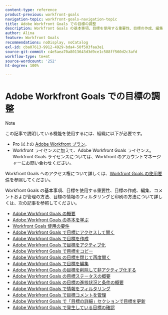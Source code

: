 ```yaml
---
content-type: reference
product-previous: workfront-goals
navigation-topic: workfront-goals-navigation-topic
title: Adobe Workfront Goals での目標の調整
description: Workfront Goals の基本事項、目標を使用する重要性、目標の作成、編集、コメントおよび管理の方法、目標の情報のフィルタリングと印刷の方法について詳しくは、次の記事を参照してください。
author: Alina
feature: Workfront Goals
recommendations: noDisplay, noCatalog
exl-id: cba07613-9912-4929-bda4-50f503faa3e1
source-git-commit: c4e5aea70a8013643d3d9ce1c588ff560d2c3afd
workflow-type: tm+mt
source-wordcount: '252'
ht-degree: 100%

---
```


# Adobe Workfront Goals での目標の調整

<!--drafted for P&P new model: the note at the top will need to be replaced with this:

Your organization must have the following to use the functionality described in this article:

* For the legacy plan and license structure: 

  * A Pro or higher [Adobe Workfront plan](https://www.workfront.com/plans). 
  * An Adobe Workfront Goals license in addition to a Workfront license.

* For the current plan and license structure:

  * An Ultimate plan 
    
    Or
    
    An additional license for Adobe Workfront Goals for the Prime or Select Adobe Workfront plans. <is there a link we can add here for the plans and what they contain?!>

Contact your Workfront account manager to learn about a Workfront Goals license.

For additional information about access to Workfront Goals, see [Requirements to use Workfront Goals](../workfront-goals/goal-management/access-needed-for-wf-goals.md).
-->

>[!NOTE]
>
>この記事で説明している機能を使用するには、組織に以下が必要です。
>
>* Pro 以上の [Adobe Workfront プラン](https://www.workfront.com/plans)。
>* Workfront ライセンスに加えて、Adobe Workfront Goals ライセンス。
>Workfront Goals ライセンスについては、Workfront のアカウントマネージャーにお問い合わせください。
>
>Workfront Goals へのアクセス権について詳しくは、[Workfront Goals の使用要件](../../workfront-goals/goal-management/access-needed-for-wf-goals.md)を参照してください。


Workfront Goals の基本事項、目標を使用する重要性、目標の作成、編集、コメントおよび管理の方法、目標の情報のフィルタリングと印刷の方法について詳しくは、次の記事を参照してください。

* [Adobe Workfront Goals の概要](../../workfront-goals/goal-management/wf-goals-overview.md)
* [Adobe Workfront Goals の基本を学ぶ](../../workfront-goals/goal-management/getting-started-with-wf-goals.md)
* [Workfront Goals 使用の要件](../../workfront-goals/goal-management/access-needed-for-wf-goals.md)
* [Adobe Workfront Goals で目標にアクセスして開く](../../workfront-goals/goal-management/access-goals-in-wf-goals.md)
* [Adobe Workfront Goals で目標を作成](../../workfront-goals/goal-management/create-goals.md)
* [Adobe Workfront Goals で目標をアクティブ化](../../workfront-goals/goal-management/activate-goals.md)
* [Adobe Workfront Goals で目標をコピー](../../workfront-goals/goal-management/copy-goals.md)
* [Adobe Workfront Goals の目標を閉じて再度開く](../../workfront-goals/goal-management/close-and-reopen-goals.md)
* [Adobe Workfront Goals で目標を編集](../../workfront-goals/goal-management/edit-goals.md)
* [Adobe Workfront Goals の目標を削除して非アクティブ化する](../../workfront-goals/goal-management/delete-and-deactivate-goals.md)
* [Adobe Workfront Goals の目標ステータスの概要](../../workfront-goals/goal-management/goal-status-overview.md)
* [Adobe Workfront Goals の目標の進捗状況と条件の概要](../../workfront-goals/goal-management/calculate-goal-progress.md)
* [Adobe Workfront Goals で情報をフィルタリング](../../workfront-goals/goal-management/filter-information-wf-goals.md)
* [Adobe Workfront Goals で目標コメントを管理](../../workfront-goals/goal-management/manage-goal-comments.md)
* [Adobe Workfront Goals で「目標の詳細」セクションで目標を更新](../../workfront-goals/goal-management/update-goals-in-goal-details-panel.md)
* [Adobe Workfront Goals で発生している目標の確認](../../workfront-goals/goal-management/view-in-trouble-goals.md)
